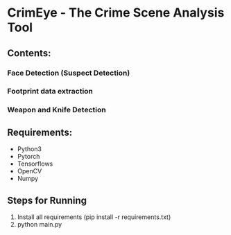 # CrimEye - The Crime Scene Analysis Tool

## Contents:

### Face Detection (Suspect Detection)
### Footprint data extraction
### Weapon and Knife Detection

## Requirements:

<ul>
  <li>Python3</li>
  <li>Pytorch</li>
  <li>Tensorflows</li>
  <li>OpenCV</li>
  <li>Numpy</li>
</ul>

## Steps for Running
<ol>
  <li>Install all requirements (pip install -r requirements.txt)</li>
  <li>python main.py</li>
</ol>
